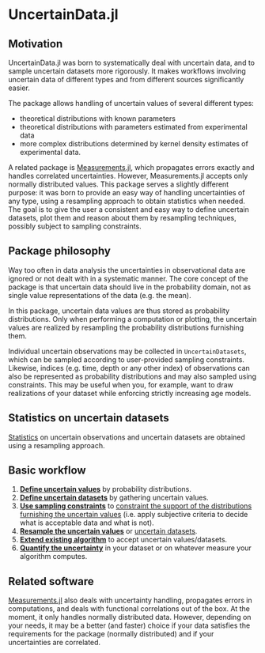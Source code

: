 # UncertainData.jl

## Motivation
UncertainData.jl was born to systematically deal with uncertain data, and to sample 
uncertain datasets more rigorously. It makes workflows involving uncertain data of 
different types and from different sources significantly easier. 

The package allows handling of uncertain values of several different types:
- theoretical distributions with known parameters
- theoretical distributions with parameters estimated from experimental data
- more complex distributions determined by kernel density estimates of experimental data. 

A related package is [Measurements.jl](https://github.com/JuliaPhysics/Measurements.jl),
which propagates errors exactly and handles correlated uncertainties. However, 
Measurements.jl accepts only normally distributed values. This package serves a slightly 
different purpose: it was born to provide an easy way of handling uncertainties of any type,
using a resampling approach to obtain statistics when needed. The goal is to give the 
user a consistent and easy way to define uncertain datasets, plot them and reason about them 
by resampling techniques, possibly subject to sampling constraints.

## Package philosophy
Way too often in data analysis the uncertainties in observational data are ignored or not 
dealt with in a systematic manner. The core concept of the package is that uncertain data 
should live in the probability domain, not as single value representations of the data 
(e.g. the mean).

In this package, uncertain data values are thus stored as probability distributions. 
Only when performing a computation or plotting, the uncertain values are realized by 
resampling the probability distributions furnishing them. 

Individual uncertain observations may be collected in `UncertainDatasets`, which can be 
sampled according to user-provided sampling constraints. Likewise, indices (e.g. time, 
depth or any other index) of observations can also be represented as probability 
distributions and may also sampled using constraints. This may be useful when you, for 
example, want to draw realizations of your dataset while enforcing strictly increasing age 
models.


## Statistics on uncertain datasets

[Statistics](uncertain_statistics/core_stats/core_statistics.md) on 
uncertain observations and uncertain datasets are obtained using a resampling approach. 

## Basic workflow

1. [**Define uncertain values**](uncertain_values/uncertainvalues_overview.md) by probability distributions.
2. [**Define uncertain datasets**](uncertain_datasets/uncertain_datasets_overview.md) by gathering uncertain values.
3. [**Use sampling constraints**](sampling_constraints/available_constraints.md) to [constraint the support of the distributions furnishing the uncertain values](sampling_constraints/constrain_uncertain_values.md) (i.e. apply subjective criteria to decide what is acceptable data and what is not).
4. [**Resample the uncertain values**](resampling/resampling_uncertain_values.md) or [uncertain datasets](resampling/resampling_uncertain_values.md).
5. [**Extend existing algorithm**](implementing_algorithms_for_uncertaindata.md) to accept uncertain values/datasets.
6. [**Quantify the uncertainty**](uncertain_statistics/core_stats/core_statistics.md) in your dataset or on whatever measure your algorithm computes.



## Related software

[Measurements.jl](https://github.com/JuliaPhysics/Measurements.jl) also deals with 
uncertainty handling, propagates errors in computations, and deals with functional 
correlations out of the box. At the moment, it only handles normally distributed 
data. However, depending on your needs, it may be a better (and faster) choice if your data 
satisfies the requirements for the package (normally distributed) and if your uncertainties 
are correlated.